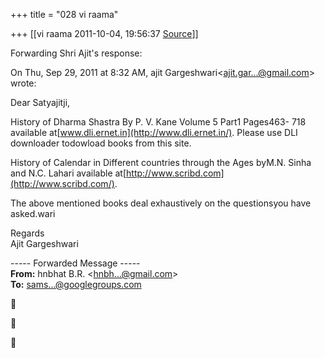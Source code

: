+++
title = "028 vi raama"

+++
[[vi raama	2011-10-04, 19:56:37 [Source](https://groups.google.com/g/samskrita/c/Byb5vBi_LQk)]]



Forwarding Shri Ajit's response:

  

On Thu, Sep 29, 2011 at 8:32 AM, ajit Gargeshwari\<[ajit.gar...@gmail.com]()\> wrote:  
  
   Dear Satyajitji,  
  
   History of Dharma Shastra By P. V. Kane Volume 5 Part1 Pages463- 718 available at[www.dli.ernet.in](http://www.dli.ernet.in/). Please use DLI downloader todowload books from this site.  
  
   History of Calendar in Different countries through the Ages byM.N. Sinha and N.C. Lahari available at[http://www.scribd.com](http://www.scribd.com/).  
  
   The above mentioned books deal exhaustively on the questionsyou have asked.wari  
  
   Regards  
   Ajit Gargeshwari  

  

----- Forwarded Message -----  
**From:** hnbhat B.R. \<[hnbh...@gmail.com]()\>  
**To:** [sams...@googlegroups.com]()  







